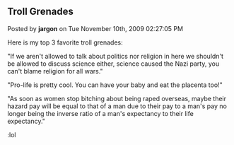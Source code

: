 ## Troll Grenades
Posted by **jargon** on Tue November 10th, 2009 02:27:05 PM

Here is my top 3 favorite troll grenades:

"If we aren't allowed to talk about politics nor religion in here we shouldn't
be allowed to discuss science either, science caused the Nazi party, you can't
blame religion for all wars."

"Pro-life is pretty cool. You can have your baby and eat the placenta too!"

"As soon as women stop bitching about being raped overseas, maybe their hazard
pay will be equal to that of a man due to their pay to a man's pay no longer
being the inverse ratio of a man's expectancy to their life expectancy."

:lol
